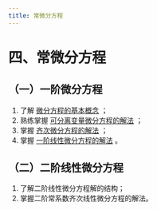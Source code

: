 ```yaml
---
title: 常微分方程
---
```


# 四、常微分方程

## （一）一阶微分方程

01. 了解 [微分方程的基本概念](./01-微分方程的基本概念.md) ；
02. 熟练掌握 [可分离变量微分方程的解法](./02-可分离变量的微分方程.md) ；
03. 掌握 [齐次微分方程的解法](./03-齐次方程.md) ；
04. 掌握 [一阶线性微分方程的解法](./04-一阶线性微分方程.md) 。

## （二）二阶线性微分方程

01. 了解二阶线性微分方程解的结构；
02. 掌握二阶常系数齐次线性微分方程的解法。